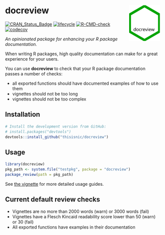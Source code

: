 
<!-- README.md is generated from README.Rmd. Please edit that file -->

# docreview <img src="man/figures/logo.svg" align="right" width="100px" />

<!-- badges: start -->

[![CRAN\_Status\_Badge](https://www.r-pkg.org/badges/version/docreview)](https://cran.r-project.org/package=docreview)
[![lifecycle](https://img.shields.io/badge/lifecycle-experimental-orange.svg)](https://www.tidyverse.org/lifecycle/#experimental)
[![R-CMD-check](https://github.com/thisisnic/docreview/workflows/R-CMD-check/badge.svg)](https://github.com/thisisnic/docreview/actions?query=workflow%3AR-CMD-check)
[![codecov](https://codecov.io/gh/thisisnic/docreview/branch/main/graph/badge.svg)](https://codecov.io/gh/thisisnic/docreview)
<!-- badges: end -->

*An opinionated package for enhancing your R package documentation.*

When writing R packages, high quality documentation can make for a great
experience for your users.

You can use **docreview** to check that your R package documentation
passes a number of checks:

-   all exported functions should have documented examples of how to use
    them
-   vignettes should not be too long
-   vignettes should not be too complex

## Installation

``` r
# Install the development version from GitHub:
# install.packages("devtools")
devtools::install_github("thisisnic/docreview")
```

## Usage

``` r
library(docreview)
pkg_path <- system.file("testpkg", package = "docreview")
package_review(path = pkg_path)
```

See [the
vignette](https://thisisnic.github.io/docreview/articles/docreview.html)
for more detailed usage guides.

## Current default review checks

-   Vignettes are no more than 2000 words (warn) or 3000 words (fail)
-   Vignettes have a Flesch Kincaid readability score lower than 50
    (warn) or 30 (fail)
-   All exported functions have examples in their documentation
